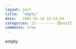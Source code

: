 ```yaml
---
layout: post
title:  "empty"
date:   2001-01-10 15:14:54
categories: 22---------【Boost】
comments: true
---
```

empty
